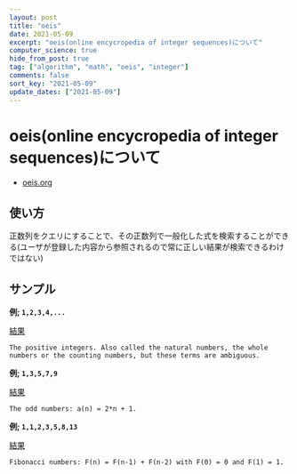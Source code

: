 ```yaml
---
layout: post
title: "oeis"
date: 2021-05-09
excerpt: "oeis(online encycropedia of integer sequences)について"
computer_science: true
hide_from_post: true
tag: ["algorithm", "math", "oeis", "integer"]
comments: false
sort_key: "2021-05-09"
update_dates: ["2021-05-09"]
---
```


# oeis(online encycropedia of integer sequences)について
 - [oeis.org](https://oeis.org/)


## 使い方
正数列をクエリにすることで、その正数列で一般化した式を検索することができる(ユーザが登録した内容から参照されるので常に正しい結果が検索できるわけではない)  

## サンプル

**例; `1,2,3,4,...`**  

[結果](https://oeis.org/search?q=1%2C2%2C3%2C4%2C5%2C6&sort=&language=&go=Search)  

```
The positive integers. Also called the natural numbers, the whole numbers or the counting numbers, but these terms are ambiguous.
```

**例; `1,3,5,7,9`**  

[結果](https://oeis.org/search?q=1%2C3%2C5%2C7%2C9&sort=&language=&go=Search)  

```
The odd numbers: a(n) = 2*n + 1.
```

**例; `1,1,2,3,5,8,13`**  

[結果](https://oeis.org/search?q=1%2C1%2C2%2C3%2C5%2C8%2C13&sort=&language=&go=Search)  

```
Fibonacci numbers: F(n) = F(n-1) + F(n-2) with F(0) = 0 and F(1) = 1.
```

